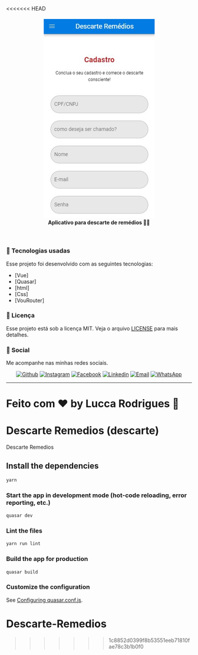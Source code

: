 <<<<<<< HEAD

<h4 align="center">
<img src="screenshot/screenshot.jpg" /><br>
 <b>Aplicativo para descarte de remédios</b> 🦸‍♂️
</h4>

<br>

### :rocket: Tecnologias usadas
Esse projeto foi desenvolvido com as seguintes tecnologias:
- [Vue]
- [Quasar]
- [html]
- [Css]
- [VouRouter]



### :memo: Licença

Esse projeto está sob a licença MIT. Veja o arquivo [LICENSE](LICENSE.md) para mais detalhes.

### 📱 Social

Me acompanhe nas minhas redes sociais.

<p align="center">

   <a href="https://github.com/lucca-rodrigues" target="_blank" >
    <img alt="Github" src="https://img.shields.io/badge/Github--%23F8952D?style=social&logo=github"></a>

  <a href="https://www.instagram.com/_luccaoficial/" target="_blank" >
    <img alt="Instagram" src="https://img.shields.io/badge/Instagram--%23F8952D?style=social&logo=instagram"></a>

  <a href="https://www.facebook.com/luccarodriguesgtr" target="_blank" >
    <img alt="Facebook" src="https://img.shields.io/badge/Facebook--%23F8952D?style=social&logo=facebook"></a>

  <a href="https://www.linkedin.com/in/lucas-rodrigues-66a2b07a/" target="_blank" >
    <img alt="Linkedin" src="https://img.shields.io/badge/Linkedin--%23F8952D?style=social&logo=linkedin"></a>

  <a href="mailto:contato.luccarodrigues@gmail.com" target="_blank" >
    <img alt="Email" src="https://img.shields.io/badge/Email--%23F8952D?style=social&logo=gmail"></a>

  <a href="https://api.whatsapp.com/send?phone=5541984495419" target="_blank" >
    <img alt="WhatsApp" src="https://img.shields.io/badge/Whatsapp--%23F8952D?style=social&logo=whatsapp"></a>
</p>

---

Feito com ❤️ by **Lucca Rodrigues** 🤙
=======
# Descarte Remedios (descarte)

Descarte Remedios

## Install the dependencies
```bash
yarn
```

### Start the app in development mode (hot-code reloading, error reporting, etc.)
```bash
quasar dev
```

### Lint the files
```bash
yarn run lint
```

### Build the app for production
```bash
quasar build
```

### Customize the configuration
See [Configuring quasar.conf.js](https://quasar.dev/quasar-cli/quasar-conf-js).
# Descarte-Remedios
>>>>>>> 1c8852d0399f8b53551eeb71810fae78c3b1b0f0
